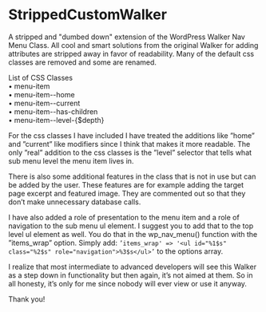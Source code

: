 # StrippedCustomWalker
A stripped and "dumbed down" extension of the WordPress Walker Nav Menu Class. All cool and smart solutions from the original Walker for adding attributes are stripped away in favor of readability.
Many of the default css classes are removed and some are renamed. 

List of CSS Classes<br>
• menu-item<br>
• menu-item--home<br>
• menu-item--current<br>
• menu-item--has-children<br>
• menu-item--level-{$depth}<br>

For the css classes I have included I have treated the additions like ”home” and ”current” like modifiers since I think that makes it more readable. The only ”real” addition to the css classes is the ”level” selector that tells what sub menu level the menu item lives in. 

There is also some additional features in the class that is not in use but can be added by the user. These features are for example adding the target page excerpt and featured image. They are commented out so that they don’t make unnecessary database calls. 

I have also added a role of presentation to the menu item and a role of navigation to the sub menu ul element. I suggest you to add that to the top level ul element as well. You do that in the wp_nav_menu() function with the ”items_wrap” option. 
Simply add: ```’items_wrap' => '<ul id="%1$s" class="%2$s" role="navigation">%3$s</ul>’``` to the options array. 

I realize that most intermediate to advanced developers will see this Walker as a step down in functionality but then again, it’s not aimed at them. So in all honesty, it’s only for me since nobody will ever view or use it anyway.

Thank you!
